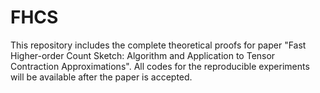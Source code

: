 # FHCS
This repository includes the complete theoretical proofs for paper "Fast Higher-order Count Sketch: Algorithm and Application to Tensor Contraction Approximations". 
All codes for the reproducible experiments will be available after the paper is accepted.

